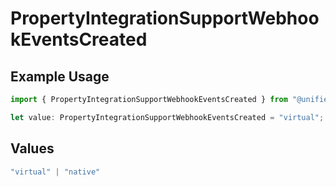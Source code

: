 # PropertyIntegrationSupportWebhookEventsCreated

## Example Usage

```typescript
import { PropertyIntegrationSupportWebhookEventsCreated } from "@unified-api/typescript-sdk/sdk/models/shared";

let value: PropertyIntegrationSupportWebhookEventsCreated = "virtual";
```

## Values

```typescript
"virtual" | "native"
```